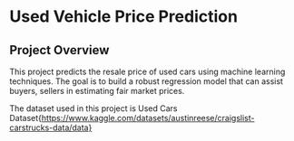 # Used Vehicle Price Prediction

## Project Overview
This project predicts the resale price of used cars using machine learning techniques. The goal is to build a robust regression model that can assist buyers, sellers in estimating fair market prices.

The dataset used in this project is Used Cars Dataset{https://www.kaggle.com/datasets/austinreese/craigslist-carstrucks-data/data}
